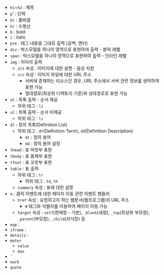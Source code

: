 - `h1`~`h2` : 제목
- `p`' : 단락
- `br` : 줄바꿈
- `hr` : 수평선
- `b` : bold
- `i` : italic
- `pre` : 태그 내용을 그대로 출력 (공백, 엔터)
- `div` : 박스모델을 하나의 영역으로 표현하여 출력 - 블럭 레벨
- `span` : 박스모델을 하나의 영역으로 표현하여 출력 - 인라인 레벨
- `img` : 이미지 출력
  - `alt` 속성 : 이미지에 대한 설명 - 음성 지원
  - `src` 속성 : 이미지 파일에 대한 URL 주소
    - 서버에 존재하는 리소스인 경우, URL 주소에서 서버 관련 정보를 생략하여 표현 가능
    - 절대경로(최상위 디렉토리 기준)와 상대경로로 표현 가능
- `ol` : 목록 출력 - 순서 제공
  - 하위 태그 : `li`
- `ul` : 목록 출력 - 순서 미제공
  - 하위 태그 : `li`
- `dl` : 정의 목록(Definition List)
  - 하위 태그 : `dt`(Definition Term), `dd`(Definition Description)
    - `dt` : 정의 용어
    - `dd` : 정의 용어 설정
- `thead` : 표 머릿부 표현
- `tbody` : 표 몸체부 표현
- `tfoot` : 표 꼬릿부 표현
- `table` : 표 출력
  - 하위 태그 : `tr`
    - 하위 태그 : `td`, `th`
  - `summary` 속성 : 표에 대한 설명
- `a` : 클릭 이벤트에 대한 페이지 이동 관련 이벤트 핸들러
  - `href` 속성 : 요청하고자 하는 웹문서(웹프로그램)의 URL 주소
    - `#` 태그와 식별자를 이용하여 페이지 이동 가능
  - `target` 속성 : `self`(현재창 - 기본), `_blank`(새창), `_top`(최상위 부모창), `_parent`(부모창), `_child`(자식창) 등
- `map` :
- `iframe` :
- `details` :
- `meter`
  - `value`
  - `max`
- ``
- `mark`
- `quote`
  
